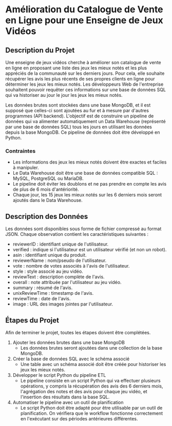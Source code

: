 Amélioration du Catalogue de Vente en Ligne pour une Enseigne de Jeux Vidéos
============================================================================

Description du Projet
---------------------

Une enseigne de jeux vidéos cherche à améliorer son catalogue de vente en ligne en proposant une liste des jeux les mieux notés et les plus appréciés de la communauté sur les derniers jours. Pour cela, elle souhaite récupérer les avis les plus récents de ses propres clients en ligne pour déterminer les jeux les mieux notés. Les développeurs Web de l'entreprise souhaitent pouvoir requêter ces informations sur une base de données SQL qui va historiser au jour le jour les jeux les mieux notés.

Les données brutes sont stockées dans une base MongoDB, et il est supposé que celles-ci sont ajoutées au fur et à mesure par d'autres programmes (API backend). L'objectif est de construire un pipeline de données qui va alimenter automatiquement un Data Warehouse (représenté par une base de données SQL) tous les jours en utilisant les données depuis la base MongoDB. Ce pipeline de données doit être développé en Python.

### Contraintes

-   Les informations des jeux les mieux notés doivent être exactes et faciles à manipuler.
-   Le Data Warehouse doit être une base de données compatible SQL : MySQL, PostgreSQL ou MariaDB.
-   Le pipeline doit éviter les doublons et ne pas prendre en compte les avis de plus de 6 mois d'antériorité.
-   Chaque jour, les 15 jeux les mieux notés sur les 6 derniers mois seront ajoutés dans le Data Warehouse.

Description des Données
-----------------------

Les données sont disponibles sous forme de fichier compressé au format JSON. Chaque observation contient les caractéristiques suivantes :

-   reviewerID : identifiant unique de l'utilisateur.
-   verified : indique si l'utilisateur est un utilisateur vérifié (et non un robot).
-   asin : identifiant unique du produit.
-   reviewerName : nom/pseudo de l'utilisateur.
-   vote : nombre de votes associés à l'avis de l'utilisateur.
-   style : style associé au jeu vidéo.
-   reviewText : description complète de l'avis.
-   overall : note attribuée par l'utilisateur au jeu vidéo.
-   summary : résumé de l'avis.
-   unixReviewTime : timestamp de l'avis.
-   reviewTime : date de l'avis.
-   image : URL des images jointes par l'utilisateur.

Étapes du Projet
----------------

Afin de terminer le projet, toutes les étapes doivent être complétées.

1.  Ajouter les données brutes dans une base MongoDB
    -   Les données brutes seront ajoutées dans une collection de la base MongoDB.
2.  Créer la base de données SQL avec le schéma associé
    -   Une table avec un schéma associé doit être créée pour historiser les jeux les mieux notés.
3.  Développer le script Python du pipeline ETL
    -   Le pipeline consiste en un script Python qui va effectuer plusieurs opérations, y compris la récupération des avis des 6 derniers mois, l'agrégation des notes et des avis pour chaque jeu vidéo, et l'insertion des résultats dans la base SQL.
4.  Automatiser le pipeline avec un outil de planification
    -   Le script Python doit être adapté pour être utilisable par un outil de planification. On vérifiera que le workflow fonctionne correctement en l'exécutant sur des périodes antérieures différentes.
